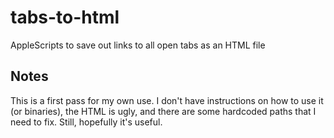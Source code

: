 tabs-to-html
============

AppleScripts to save out links to all open tabs as an HTML file

Notes
-----

This is a first pass for my own use. I don't have instructions on how to use it (or binaries), the HTML is ugly, and there are some hardcoded paths that I need to fix. Still, hopefully it's useful.